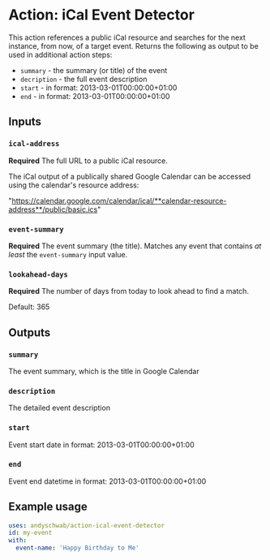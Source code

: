 # Action: iCal Event Detector 

This action references a public iCal resource and searches for the next instance, from now, of a target event. Returns the following as output to be used in additional action steps:

* `summary` - the summary (or title) of the event
* `decription` - the full event description
* `start` - in format: 2013-03-01T00:00:00+01:00
* `end` - in format: 2013-03-01T00:00:00+01:00

## Inputs

### `ical-address`

**Required** The full URL to a public iCal resource. 

The iCal output of a publically shared Google Calendar can be accessed using the calendar's resource address:

"https://calendar.google.com/calendar/ical/**calendar-resource-address**/public/basic.ics"

### `event-summary`

**Required** The event summary (the title). Matches any event that contains _at least_ the `event-summary` input value.

### `lookahead-days`

**Required** The number of days from today to look ahead to find a match.

Default: 365

## Outputs

### `summary`

The event summary, which is the title in Google Calendar

### `description`

The detailed event description

### `start`

Event start date in format: 2013-03-01T00:00:00+01:00

### `end`

Event end datetime in format: 2013-03-01T00:00:00+01:00

## Example usage

```yaml
uses: andyschwab/action-ical-event-detector
id: my-event
with:
  event-name: 'Happy Birthday to Me'  
```
